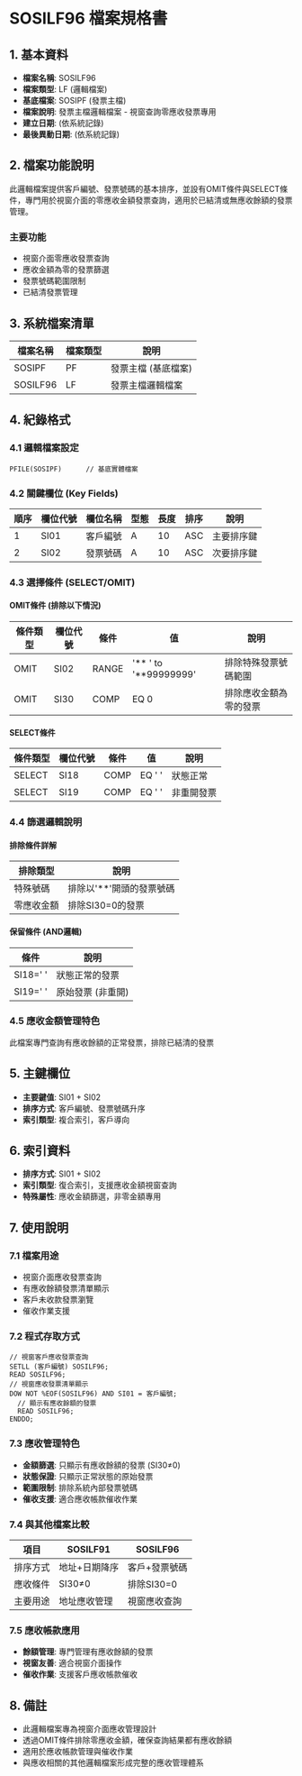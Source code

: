 # SOSILF96 檔案規格書

## 1. 基本資料
- **檔案名稱**: SOSILF96
- **檔案類型**: LF (邏輯檔案)
- **基底檔案**: SOSIPF (發票主檔)
- **檔案說明**: 發票主檔邏輯檔案 - 視窗查詢零應收發票專用
- **建立日期**: (依系統記錄)
- **最後異動日期**: (依系統記錄)

## 2. 檔案功能說明
此邏輯檔案提供客戶編號、發票號碼的基本排序，並設有OMIT條件與SELECT條件，專門用於視窗介面的零應收金額發票查詢，適用於已結清或無應收餘額的發票管理。

### 主要功能
- 視窗介面零應收發票查詢
- 應收金額為零的發票篩選
- 發票號碼範圍限制
- 已結清發票管理

## 3. 系統檔案清單
| 檔案名稱 | 檔案類型 | 說明 |
|----------|----------|------|
| SOSIPF | PF | 發票主檔 (基底檔案) |
| SOSILF96 | LF | 發票主檔邏輯檔案 |

## 4. 紀錄格式

### 4.1 邏輯檔案設定
```
PFILE(SOSIPF)      // 基底實體檔案
```

### 4.2 關鍵欄位 (Key Fields)
| 順序 | 欄位代號 | 欄位名稱 | 型態 | 長度 | 排序 | 說明 |
|------|----------|----------|------|------|------|------|
| 1 | SI01 | 客戶編號 | A | 10 | ASC | 主要排序鍵 |
| 2 | SI02 | 發票號碼 | A | 10 | ASC | 次要排序鍵 |

### 4.3 選擇條件 (SELECT/OMIT)
#### OMIT條件 (排除以下情況)
| 條件類型 | 欄位代號 | 條件 | 值 | 說明 |
|----------|----------|------|----|----|
| OMIT | SI02 | RANGE | '**        ' to '**99999999' | 排除特殊發票號碼範圍 |
| OMIT | SI30 | COMP | EQ 0 | 排除應收金額為零的發票 |

#### SELECT條件
| 條件類型 | 欄位代號 | 條件 | 值 | 說明 |
|----------|----------|------|----|----|
| SELECT | SI18 | COMP | EQ ' ' | 狀態正常 |
| SELECT | SI19 | COMP | EQ ' ' | 非重開發票 |

### 4.4 篩選邏輯說明
#### 排除條件詳解
| 排除類型 | 說明 |
|----------|------|
| 特殊號碼 | 排除以'**'開頭的發票號碼 |
| 零應收金額 | 排除SI30=0的發票 |

#### 保留條件 (AND邏輯)
| 條件 | 說明 |
|------|------|
| SI18=' ' | 狀態正常的發票 |
| SI19=' ' | 原始發票 (非重開) |

### 4.5 應收金額管理特色
此檔案專門查詢有應收餘額的正常發票，排除已結清的發票

## 5. 主鍵欄位
- **主要鍵值**: SI01 + SI02
- **排序方式**: 客戶編號、發票號碼升序
- **索引類型**: 複合索引，客戶導向

## 6. 索引資料
- **排序方式**: SI01 + SI02
- **索引類型**: 復合索引，支援應收金額視窗查詢
- **特殊屬性**: 應收金額篩選，非零金額專用

## 7. 使用說明

### 7.1 檔案用途
- 視窗介面應收發票查詢
- 有應收餘額發票清單顯示
- 客戶未收款發票瀏覽
- 催收作業支援

### 7.2 程式存取方式
```rpg
// 視窗客戶應收發票查詢
SETLL (客戶編號) SOSILF96;
READ SOSILF96;
// 視窗應收發票清單顯示
DOW NOT %EOF(SOSILF96) AND SI01 = 客戶編號;
  // 顯示有應收餘額的發票
  READ SOSILF96;
ENDDO;
```

### 7.3 應收管理特色
- **金額篩選**: 只顯示有應收餘額的發票 (SI30≠0)
- **狀態保證**: 只顯示正常狀態的原始發票
- **範圍限制**: 排除系統內部發票號碼
- **催收支援**: 適合應收帳款催收作業

### 7.4 與其他檔案比較
| 項目 | SOSILF91 | SOSILF96 |
|------|----------|----------|
| 排序方式 | 地址+日期降序 | 客戶+發票號碼 |
| 應收條件 | SI30≠0 | 排除SI30=0 |
| 主要用途 | 地址應收管理 | 視窗應收查詢 |

### 7.5 應收帳款應用
- **餘額管理**: 專門管理有應收餘額的發票
- **視窗友善**: 適合視窗介面操作
- **催收作業**: 支援客戶應收帳款催收

## 8. 備註
- 此邏輯檔案專為視窗介面應收管理設計
- 透過OMIT條件排除零應收金額，確保查詢結果都有應收餘額
- 適用於應收帳款管理與催收作業
- 與應收相關的其他邏輯檔案形成完整的應收管理體系 